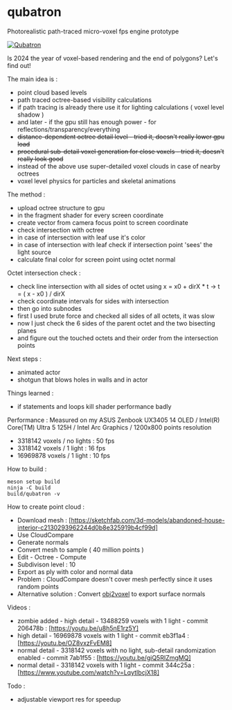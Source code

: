 # qubatron
Photorealistic path-traced micro-voxel fps engine prototype

[![Qubatron](https://img.youtube.com/vi/LqytIbcjX18/0.jpg)](https://www.youtube.com/watch?v=LqytIbcjX18)

Is 2024 the year of voxel-based rendering and the end of polygons? Let's find out!

The main idea is :
- point cloud based levels
- path traced octree-based visibility calculations
- if path tracing is already there use it for lighting calculations ( voxel level shadow )
- and later - if the gpu still has enough power - for reflections/transparency/everything
- ~~distance-dependent octree detail level - tried it, doesn't really lower gpu load~~
- ~~procedural sub-detail voxel generation for close voxels - tried it, doesn't really look good~~
- instead of the above use super-detailed voxel clouds in case of nearby octrees
- voxel level physics for particles and skeletal animations

The method :
- upload octree structure to gpu
- in the fragment shader for every screen coordinate
 - create vector from camera focus point to screen coordinate
 - check intersection with octree
 - in case of intersection with leaf use it's color
 - in case of intersection with leaf check if intersection point 'sees' the light source
 - calculate final color for screen point using octet normal

Octet intersection check :
- check line intersection with all sides of octet using x = x0 + dirX * t -> t = ( x - x0 ) / dirX
- check coordinate intervals for sides with intersection
- then go into subnodes
 - first I used brute force and checked all sides of all octets, it was slow
 - now I just check the 6 sides of the parent octet and the two bisecting planes
 - and figure out the touched octets and their order from the intersection points

Next steps :
- animated actor
- shotgun that blows holes in walls and in actor

Things learned :
- if statements and loops kill shader performance badly

Performance :
Measured on my ASUS Zenbook UX3405 14 OLED / Intel(R) Core(TM) Ultra 5 125H / Intel Arc Graphics / 1200x800 points resolution
- 3318142 voxels / no lights : 50 fps
- 3318142 voxels / 1 light : 16 fps
- 16969878 voxels / 1 light : 10 fps 

How to build :
```
meson setup build
ninja -C build
build/qubatron -v
```

How to create point cloud :

- Download mesh : [https://sketchfab.com/3d-models/abandoned-house-interior-c2130293962244d0b8e325919b4cf99d]
- Use CloudCompare
- Generate normals
- Convert mesh to sample ( 40 million points )
- Edit - Octree - Compute
- Subdivison level : 10
- Export as ply with color and normal data
- Problem : CloudCompare doesn't cover mesh perfectly since it uses random points
- Alternative solution : Convert [obj2voxel](https`://github.com/Eisenwave/obj2voxel) to export surface normals

Videos :

- zombie added - high detail - 13488259 voxels with 1 light - commit 206478b : [https://youtu.be/u8h5nE1rz5Y]
- high detail - 16969878 voxels with 1 light - commit eb3f1a4 : [https://youtu.be/OZ8vxzFvEM8]
- normal detail - 3318142 voxels with no light, sub-detail randomization enabled - commit 7ab1f55 : [https://youtu.be/giQ5RIZmgMQ]
- normal detail - 3318142 voxels with 1 light - commit 344c25a : [https://www.youtube.com/watch?v=LqytIbcjX18]

Todo :

- adjustable viewport res for speedup
